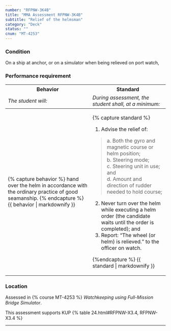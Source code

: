 ```yaml
---
number: "RFPNW-3K4B"
title: "MMA Assessment RFPNW-3K4B"
subtitle: "Relief of the helmsman"
category: "Deck"
status: ""
cnum: "MT-4253"
---
```

### Condition

On a ship at anchor, or on a simulator when being relieved on port watch,

### Performance requirement 

<table width='100%' class='Guidelines'>
 <thead>
 <tr>
     <th class='thirty'>Behavior</th>
     <th class='seventy'>Standard</th>
 </tr>
 <tr>
     <td><em>The student will:</em></td>
     <td><em>During assessment, the student shall, at a minimum:</em></td>
 </tr>
 </thead>
 <tbody>
 

<tr><td>

{% capture behavior %}
hand over the helm in accordance with the ordinary practice of good seamanship.
{% endcapture %}
{{ behavior | markdownify }}

</td><td>

{% capture standard %}
1. Advise the relief of:
> a. Both the gyro and magnetic course or helm position;   
>b. Steering mode;  
>c. Steering unit in use; and   
>d. Amount and direction of rudder needed to hold course;
2. Never turn over the helm while executing a helm order (the candidate waits until the order is completed); and
3. Report: “The wheel (or helm) is relieved.” to the officer on watch.

{%endcapture %}
{{ standard | markdownify }}

</td></tr>



 </tbody>
 </table>

### Location

Assessed in  {% course  MT-4253 %}  *Watchkeeping using Full-Mission Bridge Simulator*.

This assessment supports KUP {% table 24.html#RFPNW-X3.4, RFPNW-X3.4 %}

***


